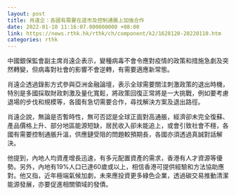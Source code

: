 ```yaml
---
layout: post
title: 肖遠企：各國有需要在退市及控制通脹上加強合作
date: 2022-01-10 11:16:07.000000000 +08:00
link: https://news.rthk.hk/rthk/ch/component/k2/1628120-20220110.htm
categories: rthk
---
```


中國銀保監會副主席肖遠企表示，變種病毒不會令應對疫情的政策和措施急劇及突然轉變，但病毒對社會的影響不會逆轉，有需要適應新常態。

肖遠企透過錄影方式參與亞洲金融論壇，表示全球需要關注刺激政策的退出時機，特別是多國採取財政刺激及量化寬鬆，將政策回復正常將是一大挑戰，例如要考慮退場的步伐和規模等，各國有急切需要合作，尋找解決方案及退出路徑。

肖遠企說，無論是否暫時性，無可否認是全球正面對高通脹，經濟卻未完全復蘇、產品價格上升、部分地區能源短缺，居民收入卻未能追上，或會引致社會不穩，各國有需要控制通脹升溫，供應鏈受阻的問題較預期長，各國亦須透過真誠對話解決。

他提到，內地人均資產增長迅速，有多元配置資產的需求，香港有人才資源等優勢。另外，內地有19%人口已達60歲或以上，相信香港可提供經驗和方法協助應對。他又指，近年極端氣候加劇，未來應投資更多綠色企業，透過碳交易推動清潔能源發展，亦要促進相關領域的發債。

